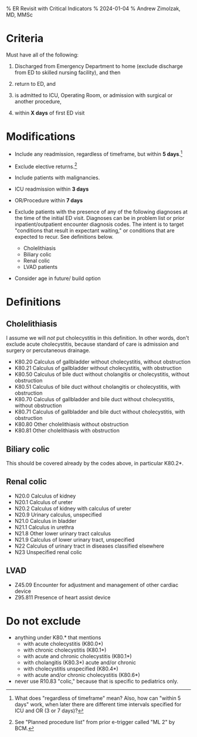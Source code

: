 % ER Revisit with Critical Indicators
% 2024-01-04
% Andrew Zimolzak, MD, MMSc

# Criteria

Must have all of the following:

1. Discharged from Emergency Department to home (exclude discharge from
ED to skilled nursing facility), and then

2. return to ED, and

3. is admitted to ICU, Operating Room, or admission with surgical or another
procedure,

4. within **X days** of first ED visit




# Modifications

- Include any readmission, regardless of timeframe, but within **5 days**.[^question]
- Exclude elective returns.[^elec]
- Include patients with malignancies.
- ICU readmission within **3 days**
- OR/Procedure within **7 days**

- Exclude patients with the presence of any of the following diagnoses
  at the time of the initial ED visit. Diagnoses can be in problem
  list or prior inpatient/outpatient encounter diagnosis codes. The
  intent is to target "conditions that result in expectant waiting,"
  or conditions that are expected to recur. See definitions below.

    - Cholelithiasis
    - Biliary colic
    - Renal colic
    - LVAD patients

- Consider age in future/ build option

[^question]: What does "regardless of timeframe" mean? Also, how can
"within 5 days" work, when later there are different time intervals
specified for ICU and OR (3 or 7 days)?

[^elec]: See "Planned procedure list" from prior e-trigger called "ML 2" by BCM.



# Definitions

## Cholelithiasis

I assume we will *not* put cholecystitis in this definition. In other
words, don't exclude acute cholecystitis, because standard of care is
admission and surgery or percutaneous drainage.

- K80.20 Calculus of gallbladder without cholecystitis, without obstruction
- K80.21 Calculus of gallbladder without cholecystitis, with obstruction
- K80.50 Calculus of bile duct without cholangitis or cholecystitis, without obstruction
- K80.51 Calculus of bile duct without cholangitis or cholecystitis, with obstruction
- K80.70 Calculus of gallbladder and bile duct without cholecystitis, without obstruction
- K80.71 Calculus of gallbladder and bile duct without cholecystitis, with obstruction
- K80.80 Other cholelithiasis without obstruction
- K80.81 Other cholelithiasis with obstruction




## Biliary colic

This should be covered already by the codes above, in particular K80.2*.




## Renal colic

- N20.0 Calculus of kidney
- N20.1 Calculus of ureter
- N20.2 Calculus of kidney with calculus of ureter
- N20.9 Urinary calculus, unspecified
- N21.0 Calculus in bladder
- N21.1 Calculus in urethra
- N21.8 Other lower urinary tract calculus
- N21.9 Calculus of lower urinary tract, unspecified
- N22 Calculus of urinary tract in diseases classified elsewhere
- N23 Unspecified renal colic




## LVAD

- Z45.09 Encounter for adjustment and management of other cardiac device
- Z95.811 Presence of heart assist device




# Do not exclude

- anything under K80.* that mentions
    - with acute cholecystitis (K80.0*)
    - with chronic cholecystitis  (K80.1*)
    - with acute and chronic cholecystitis  (K80.1*)
    - with cholangitis (K80.3*) acute and/or chronic
    - with cholecystitis unspecified (K80.4*)
    - with acute and/or chronic cholecystitis (K80.6*)
- never use R10.83 "colic," because that is specific to pediatrics only.
